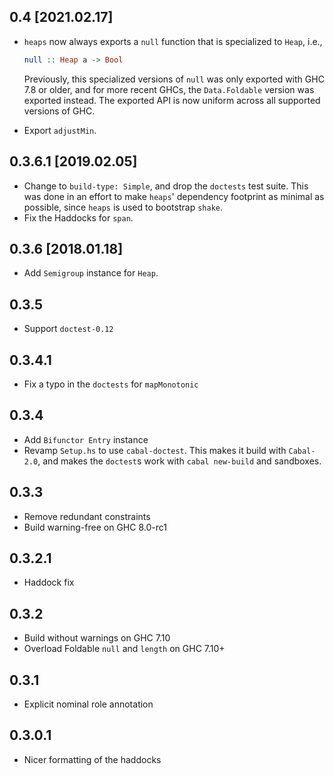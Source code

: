 0.4 [2021.02.17]
----------------
* `heaps` now always exports a `null` function that is specialized to `Heap`,
  i.e.,

  ```haskell
  null :: Heap a -> Bool
  ```

  Previously, this specialized versions of `null` was only exported with GHC
  7.8 or older, and for more recent GHCs, the `Data.Foldable` version was
  exported instead. The exported API is now uniform across all supported
  versions of GHC.
* Export `adjustMin`.

0.3.6.1 [2019.02.05]
--------------------
* Change to `build-type: Simple`, and drop the `doctests` test suite. This was
  done in an effort to make `heaps`' dependency footprint as minimal as
  possible, since `heaps` is used to bootstrap `shake`.
* Fix the Haddocks for `span`.

0.3.6 [2018.01.18]
------------------
* Add `Semigroup` instance for `Heap`.

0.3.5
-----
* Support `doctest-0.12`

0.3.4.1
-------
* Fix a typo in the `doctests` for `mapMonotonic`

0.3.4
-----
* Add `Bifunctor Entry` instance
* Revamp `Setup.hs` to use `cabal-doctest`. This makes it build
  with `Cabal-2.0`, and makes the `doctest`s work with `cabal new-build` and
  sandboxes.

0.3.3
-----
* Remove redundant constraints
* Build warning-free on GHC 8.0-rc1

0.3.2.1
-------
* Haddock fix

0.3.2
-----
* Build without warnings on GHC 7.10
* Overload Foldable `null` and `length` on GHC 7.10+

0.3.1
-----
* Explicit nominal role annotation

0.3.0.1
-------
* Nicer formatting of the haddocks

